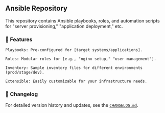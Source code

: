 ## Ansible Repository

This repository contains Ansible playbooks, roles, and automation scripts for "server provisioning," "application deployment," etc.


### 📌 Features

	Playbooks: Pre-configured for [target systems/applications].

	Roles: Modular roles for [e.g., "nginx setup," "user management"].

	Inventory: Sample inventory files for different environments (prod/stage/dev).

	Extensible: Easily customizable for your infrastructure needs.

### 📜 Changelog

For detailed version history and updates, see the [`CHANGELOG.md`](./CHANGELOG.md).

